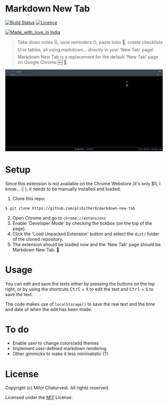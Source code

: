 # Markdown New Tab

[![Build Status](https://img.shields.io/travis/plibither8/markdown-new-tab/master.svg?style=flat-square)](https://travis-ci.org/plibither8/licensed)
[![Licence](https://img.shields.io/npm/l/licensed.svg?maxAge=2592000&style=flat-square)](LICENSE)

[![Made_with_love_in India](https://img.shields.io/badge/Made_with_love_in-India-DC3545.svg)](https://madewithlove.org.in/)

> Take down notes 🗒️, save reminders ⏰, paste links 🔗, create checklists ☑️ or tables, all using markdown... directly in your 'New Tab' page! Markdown New Tab is a replacement for the default 'New Tab' page on Google Chrome 🆕 🎉.

![Demo GIF](/assets/demo.gif)

# Setup

Since this extension is not available on the Chrome Webstore (it's only $5, I know... :| ), it needs to be manually installed and loaded.

1. Clone this repo:

```sh
$ git clone https://github.com/plibither8/markdown-new-tab
```
2. Open Chrome and go to `chrome://extensions`
3. Enable 'Developer Mode' by checking the tickbox (on the top of the page).
4. Click the 'Load Unpacked Extension' button and select the `dist/` folder of the cloned repository.
5. The extension should be loaded now and the 'New Tab' page should be Markdown New Tab. 🎉

# Usage

You can edit and save the texts either by pressing the buttons on the top right, or by using the shortcuts <kbd>Ctrl</kbd> + <kbd>X</kbd> to edit the text and <kbd>Ctrl</kbd> + <kbd>S</kbd> to save the text.

The code makes use of `localStorage()` to save the raw text and the time and date of when the edit has been made.

# To do

* Enable user to change colors/add themes
* Implement user-defined markdown rendering
* Other gimmicks to make it less minimalistic (?)


# License

Copyright (c) Mihir Chaturvedi. All rights reserved.

Licensed under the [MIT](LICENSE) License.